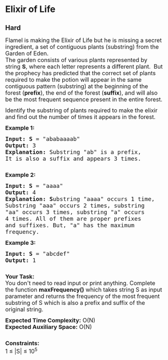 # Elixir of Life
## Hard 
<div class="problem-statement">
                <p></p><p><span style="font-size:18px">Flamel is making the Elixir of Life but he is missing a secret ingredient, a set of contiguous plants (substring) from the Garden of Eden.<br>
The garden consists of various plants represented by string <strong>S</strong>, where each letter represents a different plant.&nbsp; But the prophecy has predicted that the correct set of plants required to make the potion will appear in the same contiguous pattern (substring) at the beginning of the forest (<strong>prefix</strong>), the end of the forest (<strong>suffix</strong>), and will also be the most frequent sequence present in the entire forest.</span></p>

<p><span style="font-size:18px">Identify the substring of plants required to make the elixir and find out the number of times it appears in the forest.&nbsp;</span></p>

<p><span style="font-size:18px"><strong>Example 1:</strong></span></p>

<pre><span style="font-size:18px"><strong>Input:</strong> <strong>S</strong> = "ababaaaab"
<strong>Output:</strong> 3
<strong>Explanation: </strong>Substring "ab" is a prefix, 
It is also a&nbsp;suffix and appears 3 times.</span>
</pre>

<p><br>
<span style="font-size:18px"><strong>Example 2:</strong></span></p>

<pre><span style="font-size:18px"><strong>Input: S</strong> = "aaaa"
<strong>Output:</strong> 4
<strong>Explanation: S</strong>ubstring "aaaa" occurs 1 time, 
Substring "aaa" occurs 2 times, substring 
"aa" occurs 3 times, substring "a" occurs 
4 times. All of them are proper prefixes 
and suffixes. But, "a" has the maximum 
frequency.</span></pre>

<p><span style="font-size:18px"><strong>Example 3:</strong></span></p>

<pre><span style="font-size:18px"><strong>Input:</strong> <strong>S</strong> = "abcdef"
<strong>Output:</strong> 1
</span></pre>

<p><br>
<span style="font-size:18px"><strong>Your Task:&nbsp;</strong><br>
You don't need to read input or print anything. Complete the function <strong>maxFrequency()</strong> which takes string S as input parameter and returns the frequency of the most frequent substring of S which is also a prefix and suffix of the original string.</span></p>

<p><span style="font-size:18px"><strong>Expected Time Complexity:</strong> O(N)<br>
<strong>Expected Auxiliary Space:</strong> O(N)</span></p>

<p><br>
<span style="font-size:18px"><strong>Constraints:&nbsp;</strong><br>
1 ≤ |S| ≤ 10<sup>5</sup></span></p>
 <p></p>
            </div>